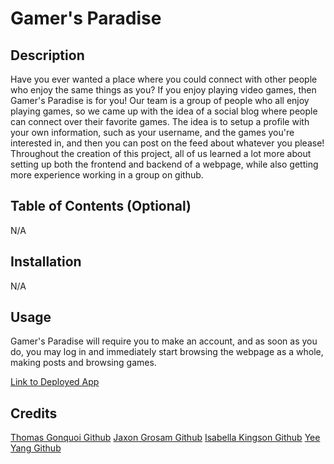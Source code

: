 # Gamer's Paradise

## Description

Have you ever wanted a place where you could connect with other people who enjoy the same things as you? If you enjoy playing video games, then Gamer's Paradise is for you! 
Our team is a group of people who all enjoy playing games, so we came up with the idea of a social blog where people can connect over their favorite games. 
The idea is to setup a profile with your own information, such as your username, and the games you're interested in, and then you can post on the feed about whatever you please!
Throughout the creation of this project, all of us learned a lot more about setting up both the frontend and backend of a webpage, while also getting more experience working in a group on github.

## Table of Contents (Optional)

N/A

## Installation

N/A

## Usage

Gamer's Paradise will require you to make an account, and as soon as you do, you may log in and immediately start browsing the webpage as a whole, making posts and browsing games.

[Link to Deployed App](https://warm-oasis-67190-76d04f0a8bce.herokuapp.com/)

## Credits

[Thomas Gonquoi Github](https://github.com/Tgonquoi12)
[Jaxon Grosam Github](https://github.com/jaxongrosam)
[Isabella Kingson Github](https://github.com/IsabellaKingson)
[Yee Yang Github](https://github.com/s0m3y3)

